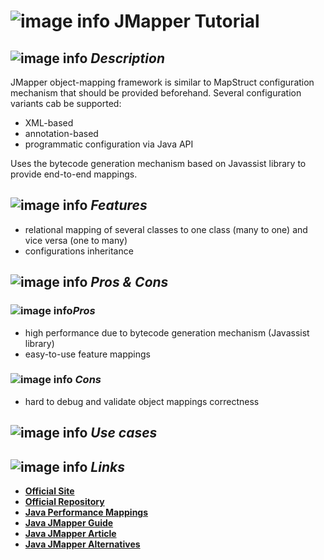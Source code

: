 # ![image info](../images/icons8-inspect-code-64.png) JMapper Tutorial

## ![image info](../../images/icons8-code-64.png) _Description_

JMapper object-mapping framework is similar to MapStruct configuration mechanism that should be provided beforehand. Several configuration variants cab be supported:

* XML-based
* annotation-based
* programmatic configuration via Java API

Uses the bytecode generation mechanism based on Javassist library to provide end-to-end mappings.

## ![image info](../../images/icons8-attach-64.png) _Features_

* relational mapping of several classes to one class \(many to one\) and vice versa \(one to many\)
* configurations inheritance

## ![image info](../../images/icons8-edit-property-64.png) _Pros & Cons_

### ![image info](../../images/icons8-add-property-64.png)_Pros_

* high performance due to bytecode generation mechanism \(Javassist library\)
* easy-to-use feature mappings

### ![image info](../../images/icons8-remove-property-64.png) _Cons_

* hard to debug and validate object mappings correctness

## ![image info](../../images/icons8-source-64.png) _Use cases_

## ![image info](../../images/icons8-inspect-code-64.png) _Links_

* [**Official Site**](https://jmapper-framework.github.io/jmapper-core/)
* [**Official Repository**](https://github.com/jmapper-framework/jmapper-core)
* [**Java Performance Mappings**](https://www.baeldung.com/java-performance-mapping-frameworks)
* [**Java JMapper Guide**](https://www.baeldung.com/jmapper)
* [**Java JMapper Article**](https://www.codeflow.site/ru/article/jmapper)
* [**Java JMapper Alternatives**](https://java.libhunt.com/jmapper-core-alternatives)
